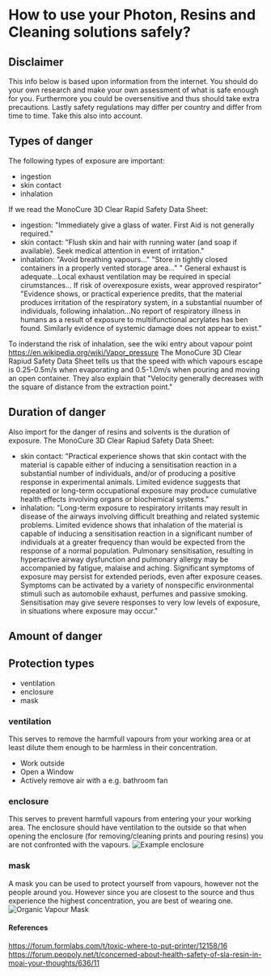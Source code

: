 # How to use your Photon, Resins and Cleaning solutions safely?

## Disclaimer
This info below is based upon information from the internet. You should do your own research and make your own assessment of what is safe enough for you. Furthermore you could be oversensitive and thus should take extra precautions. Lastly safety regulations may differ per country and differ from time to time. Take this also into account.

## Types of danger
The following types of exposure are important:
- ingestion
- skin contact
- inhalation

If we read the MonoCure 3D Clear Rapid Safety Data Sheet:
- ingestion: "Immediately give a glass of water. First Aid is not generally required."
- skin contact: "Flush skin and hair with running water (and soap if available). Seek medical attention in event of irritation."
- inhalation: "Avoid breathing vapours..." "Store in tightly closed containers in a properly vented storage area..." " General exhaust is adequate...Local exhaust ventilation may be required in special cirumstances... If risk of overexposure exists, wear approved respirator" "Evidence shows, or practical experience predits, that the material produces irritation of the respiratory system, in a substantial nuumber of individuals, following inhalation...No report of respiratory illness in humans as a result of exposure to multiifunctional acrylates has ben found. Similarly evidence of systemic damage does not appear to exist."  

To inderstand the risk of inhalation, see the wiki entry about vapour point https://en.wikipedia.org/wiki/Vapor_pressure
The MonoCure 3D Clear Rapiud Safety Data Sheet tells us that the speed with which vapours escape is 0.25-0.5m/s when evaporating and 0.5-1.0m/s when pouring and moving an open container. They also explain that "Velocity generally decreases with the square of distance from the extraction point."  

## Duration of danger
Also import for the danger of resins and solvents is the duration of exposure.
The MonoCure 3D Clear Rapiud Safety Data Sheet:
- skin contact: "Practical experience shows that skin contact with the material is capable either of inducing a sensitisation reaction in a substantial number of individuals, and/or of producing a positive response in experimental animals.
Limited evidence suggests that repeated or long-term occupational exposure may produce cumulative health effects involving organs or biochemical systems."
- inhalation: "Long-term exposure to respiratory irritants may result in disease of the airways involving difficult breathing and related systemic problems. Limited evidence shows that inhalation of the material is capable of inducing a sensitisation reaction in a significant number of individuals at a greater frequency than would be expected from the response of a normal population.
Pulmonary sensitisation, resulting in hyperactive airway dysfunction and pulmonary allergy may be accompanied by fatigue, malaise and aching. Significant symptoms of exposure may persist for extended periods, even after exposure ceases. Symptoms can be activated by a variety of nonspecific environmental stimuli such as automobile exhaust, perfumes and passive smoking.
Sensitisation may give severe responses to very low levels of exposure, in situations where exposure may occur."

## Amount of danger

## Protection types
- ventilation
- enclosure
- mask

### ventilation
This serves to remove the harmfull vapours from your working area or at least dilute them enough to be harmless in their concentration.
- Work outside
- Open a Window
- Actively remove air with a e.g. bathroom fan 

### enclosure
This serves to prevent harmfull vapours from entering your your working area. The enclosure should have ventilation to the outside so that when opening the enclosure (for removing/cleaning prints and pouring resins) you are not confronted with the vapours. 
![Example enclosure](https://user-images.githubusercontent.com/11459480/45254634-ceff7e80-b37b-11e8-95b2-5b4e83e51e28.jpg)
### mask
A mask you can be used to protect yourself from vapours, however not the people around you. However since you are closest to the source and thus experience the highest concentration, you are best of wearing one.
![Organic Vapour Mask](https://user-images.githubusercontent.com/11459480/45254635-d030ab80-b37b-11e8-93b2-81b094c04e7b.jpg)


#### References
https://forum.formlabs.com/t/toxic-where-to-put-printer/12158/16
https://forum.peopoly.net/t/concerned-about-health-safety-of-sla-resin-in-moai-your-thoughts/636/11
